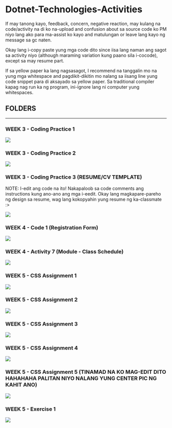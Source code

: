 # Dotnet-Technologies-Activities

If may tanong kayo, feedback, concern, negative reaction, may kulang na code/activity na di ko na-upload and confusion 
about sa source code ko PM niyo lang ako para ma-assist ko kayo and matulungan or leave lang kayo ng message sa gc naten.

Okay lang i-copy paste yung mga code dito since iisa lang naman ang sagot sa activity niyo (although maraming variation kung paano sila i-cocode), except
sa may resume part.

If sa yellow paper ka lang nagsasagot, I recommend na tanggalin mo na yung mga whitespace and pagdikit-dikitin mo nalang sa iisang line yung code snippet
para di aksayado sa yellow paper. Sa traditional compiler kapag nag run ka ng program, ini-ignore lang ni computer yung whitespaces.

## FOLDERS

***

### WEEK 3 - Coding Practice 1

![](https://imgur.com/zIrp6Iu)

### WEEK 3 - Coding Practice 2

![](https://imgur.com/B7HF0Tv)

### WEEK 3 - Coding Practice 3 (RESUME/CV TEMPLATE)

NOTE: I-edit ang code na ito! Nakapaloob sa code comments ang instructions kung ano-ano ang mga i-eedit.
Okay lang magkapare-pareho ng design sa resume, wag lang kokopyahin yung resume ng ka-classmate :>

![](https://imgur.com/jRNQ4Su)

### WEEK 4 - Code 1 (Registration Form)

![](https://imgur.com/3gJ30kt)

### WEEK 4 - Activity 7 (Module - Class Schedule)

![](https://imgur.com/T2nOpAJ)

### WEEK 5 - CSS Assignment 1

![](https://imgur.com/2OBNwov)

### WEEK 5 - CSS Assignment 2

![](https://imgur.com/R1BvNNv)

### WEEK 5 - CSS Assignment 3

![](https://imgur.com/NnR9P5p)

### WEEK 5 - CSS Assignment 4

![](https://imgur.com/rxiRsIN)

### WEEK 5 - CSS Assignment 5 (TINAMAD NA KO MAG-EDIT DITO HAHAHAHA PALITAN NIYO NALANG YUNG CENTER PIC NG KAHIT ANO)

![](https://imgur.com/cLmJmHq)

### WEEK 5 - Exercise 1

![](https://imgur.com/vAlQgdD)
